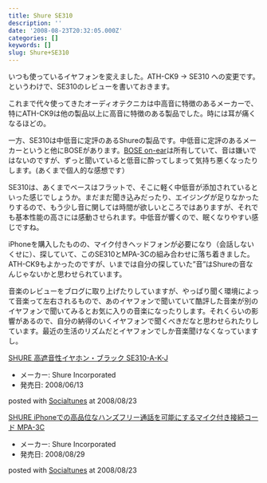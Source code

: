 ```yaml
---
title: Shure SE310
description: ''
date: '2008-08-23T20:32:05.000Z'
categories: []
keywords: []
slug: Shure+SE310
---
```

いつも使っているイヤフォンを変えました。ATH-CK9 → SE310 への変更です。というわけで、SE310のレビューを書いておきます。

これまで代々使ってきたオーディオテクニカは中高音に特徴のあるメーカーで、特にATH-CK9は他の製品以上に高音に特徴のある製品でした。時には耳が痛くなるほどの。

一方、SE310は中低音に定評のあるShureの製品です。中低音に定評のあるメーカーというと他にBOSEがあります。[BOSE on-ear](http://www.bose.co.jp/jp_jp?url=/consumer_audio/headphones/audio_headphones/on_ear/on_ear.jsp)は所有していて、音は嫌いではないのですが、ずっと聞いていると低音に酔ってしまって気持ち悪くなったりします。(あくまで個人的な感想です）

SE310は、あくまでベースはフラットで、そこに軽く中低音が添加されているといった感じでしょうか。まだまだ聞き込みだったり、エイジングが足りなかったりするので、もう少し音に関しては時間が欲しいところではありますが、それでも基本性能の高さには感動させられます。中低音が響くので、眠くなりやすい感じですね。

iPhoneを購入したものの、マイク付きヘッドフォンが必要になり（会話しないくせに）、探していて、このSE310とMPA-3Cの組み合わせに落ち着きました。ATH-CK9もよかったのですが、いまでは自分の探していた”音”はShureの音なんじゃないかと思わせられています。

音楽のレビューをブログに取り上げたりしていますが、やっぱり聞く環境によって音楽って左右されるもので、あのイヤフォンで聞いていて酷評した音楽が別のイヤフォンで聞いてみるとお気に入りの音楽になったりします。それくらいの影響があるので、自分の納得のいくイヤフォンで聞くべきだなと思わせられたりしています。最近の生活のリズムだとイヤフォンでしか音楽聞けなくなっていますし。

[SHURE 高遮音性イヤホン・ブラック SE310-A-K-J](http://www.amazon.co.jp/exec/obidos/ASIN/B001AG49AK/qli-22/ref=nosim "SHURE 高遮音性イヤホン・ブラック SE310-A-K-J")

*   メーカー: Shure Incorporated
*   発売日: 2008/06/13

posted with [Socialtunes](http://socialtunes.net) at 2008/08/23

[SHURE iPhoneでの高品位なハンズフリー通話を可能にするマイク付き接続コード MPA-3C](http://www.amazon.co.jp/exec/obidos/ASIN/B000UD205K/qli-22/ref=nosim "SHURE iPhoneでの高品位なハンズフリー通話を可能にするマイク付き接続コード MPA-3C")

*   メーカー: Shure Incorporated
*   発売日: 2008/08/29

posted with [Socialtunes](http://socialtunes.net) at 2008/08/23